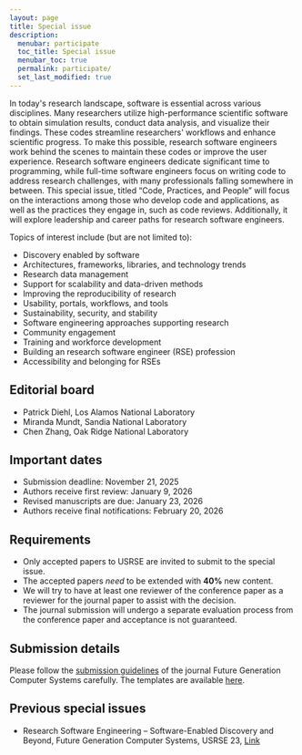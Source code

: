 ```yaml
---
layout: page
title: Special issue
description:
  menubar: participate
  toc_title: Special issue
  menubar_toc: true
  permalink: participate/
  set_last_modified: true
---
```

In today's research landscape, software is essential across various disciplines. Many researchers utilize high-performance scientific software to obtain simulation results, conduct data analysis, and visualize their findings. These codes streamline researchers' workflows and enhance scientific progress. To make this possible, research software engineers work behind the scenes to maintain these codes or improve the user experience. Research software engineers dedicate significant time to programming, while full-time software engineers focus on writing code to address research challenges, with many professionals falling somewhere in between.
This special issue, titled “Code, Practices, and People” will focus on the interactions among those who develop code and applications, as well as the practices they engage in, such as code reviews. Additionally, it will explore leadership and career paths for research software engineers.

Topics of interest include (but are not limited to):

* Discovery enabled by software
* Architectures, frameworks, libraries, and technology trends
* Research data management
* Support for scalability and data-driven methods
* Improving the reproducibility of research
* Usability, portals, workflows, and tools
* Sustainability, security, and stability
* Software engineering approaches supporting research
* Community engagement
* Training and workforce development
* Building an research software engineer (RSE) profession
* Accessibility and belonging for RSEs

## Editorial board

* Patrick Diehl, Los Alamos National Laboratory 
* Miranda Mundt, Sandia National Laboratory 
* Chen Zhang, Oak Ridge National Laboratory

## Important dates

* Submission deadline: November 21, 2025
* Authors receive first review: January 9, 2026
* Revised manuscripts are due: January 23, 2026
* Authors receive final notifications: February 20, 2026

## Requirements

* Only accepted papers to USRSE are invited to submit to the special issue.
* The accepted papers *need* to be extended with **40%** new content. 
* We will try to have at least one reviewer of the conference paper as a reviewer for the journal paper to assist with the decision.
* The journal submission will undergo a separate evaluation process from the conference paper and acceptance is not guaranteed.

## Submission details

Please follow the [submission guidelines](https://www.sciencedirect.com/journal/future-generation-computer-systems/publish/guide-for-authors) of the journal Future Generation Computer Systems carefully. The templates are available [here](https://www.elsevier.com/researcher/author/policies-and-guidelines/latex-instructions).

## Previous special issues

* Research Software Engineering – Software-Enabled Discovery and Beyond, Future Generation Computer Systems, USRSE 23, [Link](https://www.sciencedirect.com/special-issue/10GXQ2MQKBW)
